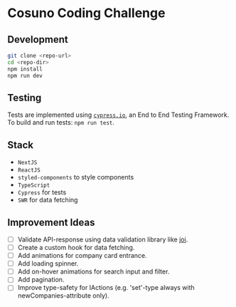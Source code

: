 # Cosuno Coding Challenge

## Development

```bash
git clone <repo-url>
cd <repo-dir>
npm install
npm run dev
```

## Testing

Tests are implemented using [`cypress.io`](https://www.cypress.io/), an End to End Testing Framework. To build and run tests: `npm run test`.

## Stack

- `NextJS`
- `ReactJS`
- `styled-components` to style components
- `TypeScript`
- `Cypress` for tests
- `SWR` for data fetching

## Improvement Ideas

- [ ] Validate API-response using data validation library like [joi](https://joi.dev/).
- [ ] Create a custom hook for data fetching.
- [ ] Add animations for company card entrance.
- [ ] Add loading spinner.
- [ ] Add on-hover animations for search input and filter.
- [ ] Add pagination.
- [ ] Improve type-safety for IActions (e.g. 'set'-type always with newCompanies-attribute only).
